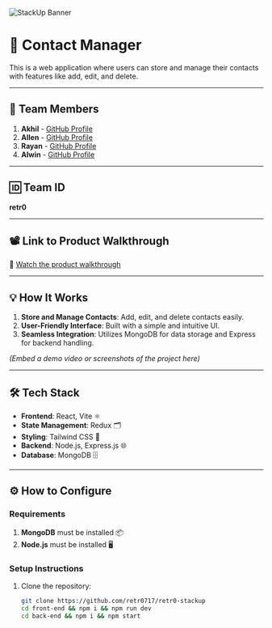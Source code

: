 ![StackUp Banner](https://tinkerhub.frappe.cloud/files/stackup%20banner.jpeg)

# 📇 Contact Manager

This is a web application where users can store and manage their contacts with features like add, edit, and delete.

---

## 👥 Team Members

1. **Akhil** - [GitHub Profile](https://github.com/Akh1l51j1)  
2. **Allen** - [GitHub Profile](https://github.com/Mr-Allen-29)  
3. **Rayan** - [GitHub Profile](https://github.com/MhdRayanBinSN)  
4. **Alwin** - [GitHub Profile](https://github.com/AKA717)  

---

## 🆔 Team ID

**retr0**

---

## 📽️ Link to Product Walkthrough

🎥 [Watch the product walkthrough](https://clipchamp.com/watch/oR2dSbDILaH)

---

## 💡 How It Works

1. **Store and Manage Contacts**: Add, edit, and delete contacts easily.
2. **User-Friendly Interface**: Built with a simple and intuitive UI.
3. **Seamless Integration**: Utilizes MongoDB for data storage and Express for backend handling.

*(Embed a demo video or screenshots of the project here)*

---

## 🛠️ Tech Stack

- **Frontend**: React, Vite ⚛️
- **State Management**: Redux 🗂️
- **Styling**: Tailwind CSS 🎨
- **Backend**: Node.js, Express.js 🌐
- **Database**: MongoDB 🗄️

---

## ⚙️ How to Configure

### Requirements

1. **MongoDB** must be installed 📦
2. **Node.js** must be installed 🖥️

### Setup Instructions

1. Clone the repository:

   ```bash
   git clone https://github.com/retr0717/retr0-stackup
   cd front-end && npm i && npm run dev
   cd back-end && npm i && npm start
